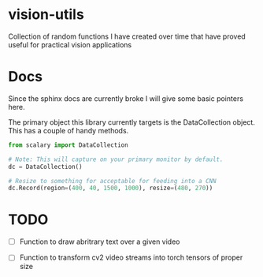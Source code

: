 # vision-utils
Collection of random functions I have created over time that have proved useful for practical vision applications

# Docs
Since the sphinx docs are currently broke I will give some basic pointers here.

The primary object this library currently targets is the DataCollection object. This has a couple of handy methods. 
```python
from scalary import DataCollection

# Note: This will capture on your primary monitor by default.
dc = DataCollection() 

# Resize to something for acceptable for feeding into a CNN
dc.Record(region=(400, 40, 1500, 1000), resize=(480, 270))
```

# TODO
* [ ] Function to draw abritrary text over a given video
* [ ] Function to transform cv2 video streams into torch tensors of proper size

